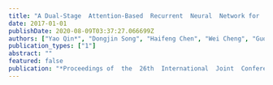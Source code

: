 ```yaml
---
title: "A Dual-Stage  Attention-Based  Recurrent  Neural  Network for  Time  Series Prediction"
date: 2017-01-01
publishDate: 2020-08-09T03:37:27.066699Z
authors: ["Yao Qin*", "Dongjin Song", "Haifeng Chen", "Wei Cheng", "Guofei Jiang", "Garrison W. Cottrel"]
publication_types: ["1"]
abstract: ""
featured: false
publication: "*Proceedings of  the  26th  International  Joint  Conference  on  Artificial  Intelligence  (IJCAI)*"
---
```



